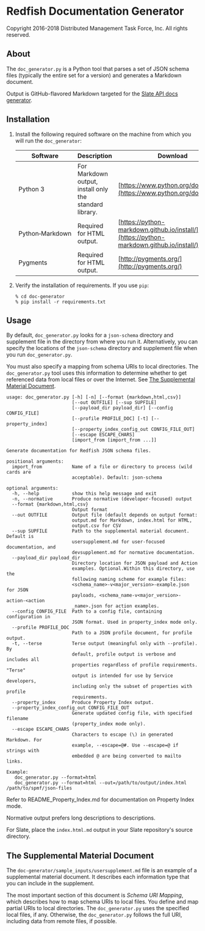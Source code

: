 # Redfish Documentation Generator

Copyright 2016-2018 Distributed Management Task Force, Inc. All rights reserved.

## About

The `doc_generator.py` is a Python tool that parses a set of JSON schema files (typically the entire set for a version) and generates a Markdown document.

Output is GitHub-flavored Markdown targeted for the [Slate API docs generator](https://github.com/tripit/slate).

## Installation

1. Install the following required software on the machine from which you will run the `doc_generator`:

    | Software | Description | Download |
    |----------|-------------|----------|
    | Python 3 | For Markdown output, install only the standard library. | [https://www.python.org/downloads/](https://www.python.org/downloads/) |
    | Python&#8209;Markdown | Required for HTML output. | [https://python-markdown.github.io/install/](https://python-markdown.github.io/install/) |
    | Pygments | Required for HTML output. | [http://pygments.org/](http://pygments.org/) |

1. Verify the installation of requirements. If you use `pip`:

    ```
    % cd doc-generator
    % pip install -r requirements.txt
    ```

## Usage

By default, `doc_generator.py` looks for a `json-schema` directory and
supplement file in the directory from where you run it. Alternatively,
you can specify the locations of the `json-schema` directory and
supplement file when you run `doc_generator.py`.

You must also specify a mapping from schema URIs to local directories.
The `doc_generator.py` tool uses this information to determine whether to get
referenced data from local files or over the Internet. See [The Supplemental Material Document](#the-supplemental-material-document).

```
usage: doc_generator.py [-h] [-n] [--format {markdown,html,csv}]
                        [--out OUTFILE] [--sup SUPFILE]
                        [--payload_dir payload_dir] [--config CONFIG_FILE]
                        [--profile PROFILE_DOC] [-t] [--property_index]
                        [--property_index_config_out CONFIG_FILE_OUT]
                        [--escape ESCAPE_CHARS]
                        [import_from [import_from ...]]

Generate documentation for Redfish JSON schema files.

positional arguments:
  import_from           Name of a file or directory to process (wild cards are
                        acceptable). Default: json-schema

optional arguments:
  -h, --help            show this help message and exit
  -n, --normative       Produce normative (developer-focused) output
  --format {markdown,html,csv}
                        Output format
  --out OUTFILE         Output file (default depends on output format:
                        output.md for Markdown, index.html for HTML,
                        output.csv for CSV
  --sup SUPFILE         Path to the supplemental material document. Default is
                        usersupplement.md for user-focused documentation, and
                        devsupplement.md for normative documentation.
  --payload_dir payload_dir
                        Directory location for JSON payload and Action
                        examples. Optional.Within this directory, use the
                        following naming scheme for example files:
                        <schema_name>-v<major_version>-example.json for JSON
                        payloads, <schema_name-v<major_version>-action-<action
                        _name>.json for action examples.
  --config CONFIG_FILE  Path to a config file, containing configuration in
                        JSON format. Used in property_index mode only.
  --profile PROFILE_DOC
                        Path to a JSON profile document, for profile output.
  -t, --terse           Terse output (meaningful only with --profile). By
                        default, profile output is verbose and includes all
                        properties regardless of profile requirements. "Terse"
                        output is intended for use by Service developers,
                        including only the subset of properties with profile
                        requirements.
  --property_index      Produce Property Index output.
  --property_index_config_out CONFIG_FILE_OUT
                        Generate updated config file, with specified filename
                        (property_index mode only).
  --escape ESCAPE_CHARS
                        Characters to escape (\) in generated Markdown. For
                        example, --escape=@#. Use --escape=@ if strings with
                        embedded @ are being converted to mailto links.

Example:
   doc_generator.py --format=html
   doc_generator.py --format=html --out=/path/to/output/index.html /path/to/spmf/json-files
```

Refer to README_Property_Index.md for documentation on Property Index mode.

Normative output prefers long descriptions to descriptions.

For Slate, place the `index.html.md` output in your Slate repository's source directory.

## The Supplemental Material Document

The `doc-generator/sample_inputs/usersupplement.md` file is an example of a supplemental material document. It describes each information type that you can include in the supplement.

The most important section of this document is *Schema URI Mapping*, which describes how to map schema URIs to local files. You define and map partial URIs to local directories. The `doc_generator.py` uses the specified local files, if any. Otherwise, the `doc_generator.py` follows the full URI, including data from remote files, if possible.
